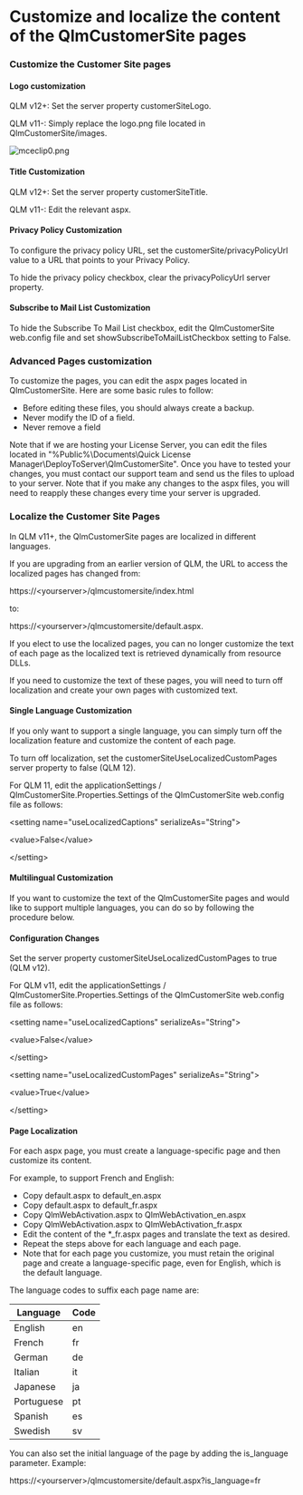 # Customize and localize the content of the QlmCustomerSite pages

### Customize the Customer Site pages

#### Logo customization&#x20;

QLM v12+: Set the server property customerSiteLogo.

QLM v11-: Simply replace the logo.png file located in QlmCustomerSite/images.

![mceclip0.png](https://support.soraco.co/hc/article\_attachments/360088475311/mceclip0.png)

&#x20;

#### Title Customization

QLM v12+: Set the server property customerSiteTitle.

QLM v11-: Edit the relevant aspx.

&#x20;

#### Privacy Policy Customization

To configure the privacy policy URL, set the customerSite/privacyPolicyUrl value to a URL that points to your Privacy Policy.

To hide the privacy policy checkbox, clear the privacyPolicyUrl server property.&#x20;

&#x20;

#### Subscribe to Mail List Customization

To hide the Subscribe To Mail List checkbox, edit the QlmCustomerSite web.config file and set showSubscribeToMailListCheckbox setting to False.

### &#x20;

### Advanced Pages customization

To customize the pages, you can edit the aspx pages located in QlmCustomerSite. Here are some basic rules to follow:

* Before editing these files, you should always create a backup.&#x20;
* Never modify the ID of a field.
* Never remove a field

Note that if we are hosting your License Server, you can edit the files located in "%Public%\Documents\Quick License Manager\DeployToServer\QlmCustomerSite". Once you have to tested your changes, you must contact our support team and send us the files to upload to your server. Note that if you make any changes to the aspx files, you will need to reapply these changes every time your server is upgraded.

### Localize the Customer Site Pages

In QLM v11+, the QlmCustomerSite pages are localized in different languages.&#x20;

If you are upgrading from an earlier version of QLM, the URL to access the localized pages has changed from:

https://\<yourserver>/qlmcustomersite/index.html

to:

https://\<yourserver>/qlmcustomersite/default.aspx.

If you elect to use the localized pages, you can no longer customize the text of each page as the localized text is retrieved dynamically from resource DLLs.

If you need to customize the text of these pages, you will need to turn off localization and create your own pages with customized text.&#x20;

#### Single Language Customization

If you only want to support a single language, you can simply turn off the localization feature and customize the content of each page.&#x20;

To turn off localization, set the customerSiteUseLocalizedCustomPages server property to false (QLM 12).

For QLM 11, edit the applicationSettings / QlmCustomerSite.Properties.Settings of the QlmCustomerSite web.config file as follows:

&#x20;    \<setting name="useLocalizedCaptions" serializeAs="String">

&#x20;       \<value>False\</value>

&#x20;     \</setting>

#### Multilingual Customization

If you want to customize the text of the QlmCustomerSite pages and would like to support multiple languages, you can do so by following the procedure below.

#### Configuration Changes

Set the server property customerSiteUseLocalizedCustomPages to true (QLM v12).

For QLM v11, edit the applicationSettings / QlmCustomerSite.Properties.Settings of the QlmCustomerSite web.config file as follows:

&#x20;      \<setting name="useLocalizedCaptions" serializeAs="String">

&#x20;       \<value>False\</value>

&#x20;     \</setting>

&#x20;     \<setting name="useLocalizedCustomPages" serializeAs="String">

&#x20;       \<value>True\</value>

&#x20;     \</setting>

#### Page Localization

For each aspx page, you must create a language-specific page and then customize its content.

For example, to support French and English:

* Copy default.aspx to default\_en.aspx&#x20;
* Copy default.aspx to default\_fr.aspx
* Copy QlmWebActivation.aspx to QlmWebActivation\_en.aspx&#x20;
* Copy QlmWebActivation.aspx to QlmWebActivation\_fr.aspx
* Edit the content of the \*\_fr.aspx pages and translate the text as desired.
* Repeat the steps above for each language and each page.
* Note that for each page you customize, you must retain the original page and create a language-specific page, even for English, which is the default language.

&#x20;The language codes to suffix each page name are:

| **Language** | **Code** |
| ------------ | -------- |
| English      | en       |
| French       | fr       |
| German       | de       |
| Italian      | it       |
| Japanese     | ja       |
| Portuguese   | pt       |
| Spanish      | es       |
| Swedish      | sv       |

&#x20;

&#x20;You can also set the initial language of the page by adding the is\_language parameter. Example:

https://\<yourserver>/qlmcustomersite/default.aspx?is\_language=fr
